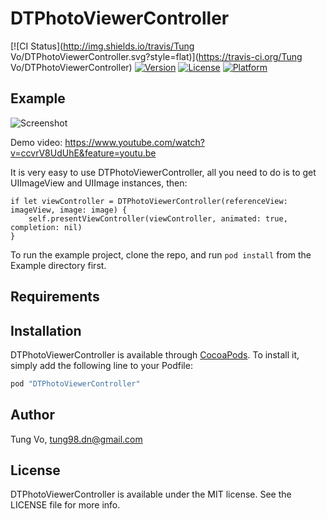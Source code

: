 # DTPhotoViewerController

[![CI Status](http://img.shields.io/travis/Tung Vo/DTPhotoViewerController.svg?style=flat)](https://travis-ci.org/Tung Vo/DTPhotoViewerController)
[![Version](https://img.shields.io/cocoapods/v/DTPhotoViewerController.svg?style=flat)](http://cocoapods.org/pods/DTPhotoViewerController)
[![License](https://img.shields.io/cocoapods/l/DTPhotoViewerController.svg?style=flat)](http://cocoapods.org/pods/DTPhotoViewerController)
[![Platform](https://img.shields.io/cocoapods/p/DTPhotoViewerController.svg?style=flat)](http://cocoapods.org/pods/DTPhotoViewerController)

## Example
![Screenshot](example.gif)

Demo video: https://www.youtube.com/watch?v=ccvrV8UdUhE&feature=youtu.be

It is very easy to use DTPhotoViewerController, all you need to do is to get UIImageView and UIImage instances, then:
```
if let viewController = DTPhotoViewerController(referenceView: imageView, image: image) {
    self.presentViewController(viewController, animated: true, completion: nil)
}
```

To run the example project, clone the repo, and run `pod install` from the Example directory first.

## Requirements

## Installation

DTPhotoViewerController is available through [CocoaPods](http://cocoapods.org). To install
it, simply add the following line to your Podfile:

```ruby
pod "DTPhotoViewerController"
```

## Author

Tung Vo, tung98.dn@gmail.com

## License

DTPhotoViewerController is available under the MIT license. See the LICENSE file for more info.
